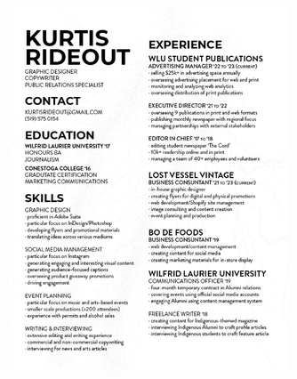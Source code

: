 ![resume](https://github.com/kurtisrideout/kurtisrideout.github.io/blob/f271197a6f329072da936faa7b05535f476ccd82/resume.png)

